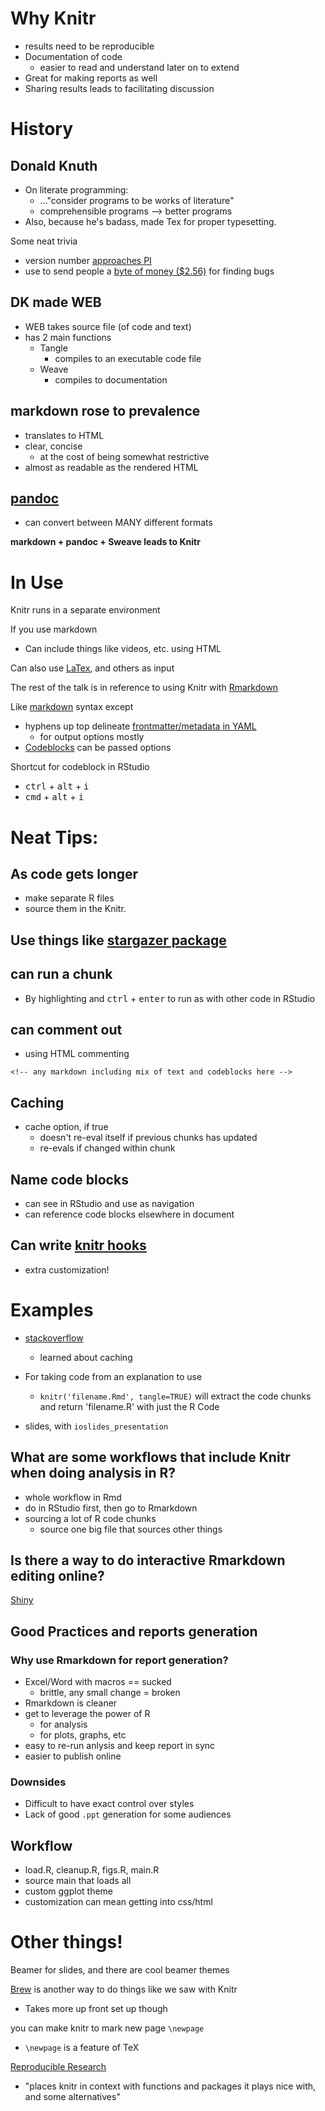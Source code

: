 # Why Knitr
* results need to be reproducible
* Documentation of code
  * easier to read and understand later on to extend
* Great for making reports as well
* Sharing results leads to facilitating discussion

# History
## Donald Knuth
  * On literate programming:
    * ..."consider programs to be works of literature"
    * comprehensible programs --> better programs
  * Also, because he's badass, made Tex for proper typesetting.

Some neat trivia
  * version number [approaches PI](http://www.tex.ac.uk/FAQ-TeXfuture.html)
  * use to send people a [byte of money ($2.56)](https://en.wikipedia.org/wiki/Knuth_reward_check) for finding bugs

## DK made WEB
  * WEB takes source file (of code and text)
  * has 2 main functions
    * Tangle
      * compiles to an executable code file
    * Weave
      * compiles to documentation

## markdown rose to prevalence
  * translates to HTML
  * clear, concise
    * at the cost of being somewhat restrictive
  * almost as readable as the rendered HTML

## [pandoc](http://pandoc.org/)
  * can convert between MANY different formats

**markdown + pandoc + Sweave leads to Knitr**

# In Use

Knitr runs in a separate environment

If you use markdown
  * Can include things like videos, etc. using HTML

Can also use [LaTex](http://kbroman.org/knitr_knutshell/pages/latex.html), and others as input

The rest of the talk is in reference to using Knitr with [Rmarkdown](http://rmarkdown.rstudio.com/)

Like [markdown](http://rmarkdown.rstudio.com/#markdown-basics) syntax except
  * hyphens up top delineate [frontmatter/metadata in YAML](http://rmarkdown.rstudio.com/#output-options)
    * for output options mostly
  * [Codeblocks](http://rmarkdown.rstudio.com/authoring_rcodechunks.html) can be passed options

Shortcut for codeblock in RStudio
  * <kbd>ctrl</kbd> + <kbd>alt</kbd> + <kbd>i</kbd>
  * <kbd>cmd</kbd> + <kbd>alt</kbd> + <kbd>i</kbd>

# Neat Tips:

## As code gets longer
  * make separate R files
  * source them in the Knitr.

## Use things like [stargazer package](https://cran.r-project.org/web/packages/stargazer/index.html)

## can run a chunk
  * By highlighting and <kbd>ctrl</kbd> + <kbd>enter</kbd> to run as with other code in RStudio

## can comment out
  * using HTML commenting

  ```
  <!-- any markdown including mix of text and codeblocks here -->
  ```

## Caching
  * cache option, if true
    * doesn't re-eval itself if previous chunks has updated
    * re-evals if changed within chunk

## Name code blocks
  * can see in RStudio and use as navigation
  * can reference code blocks elsewhere in document

## Can write [knitr hooks](http://yihui.name/knitr/hooks/)
  * extra customization!

# Examples

* [stackoverflow](http://health.stackexchange.com/questions/4413/how-much-of-the-difference-in-brain-size-is-attributable-to-gender-not-physical)
  * learned about caching

* For taking code from an explanation to use
  * ```knitr('filename.Rmd', tangle=TRUE)``` will extract the code chunks and return 'filename.R' with just the R Code

* slides, with `ioslides_presentation`


## What are some workflows that include Knitr when doing analysis in R?

* whole workflow in Rmd
* do in RStudio first, then go to Rmarkdown
* sourcing a lot of R code chunks
  * source one big file that sources other things

## Is there a way to do interactive Rmarkdown editing online?

[Shiny](http://rmarkdown.rstudio.com/authoring_shiny.html)

## Good Practices and reports generation

### Why use Rmarkdown for report generation?
* Excel/Word with macros == sucked
  * brittle, any small change = broken
* Rmarkdown is cleaner
* get to leverage the power of R
  * for analysis
  * for plots, graphs, etc
* easy to re-run anlysis and keep report in sync
* easier to publish online

### Downsides

* Difficult to have exact control over styles
* Lack of good `.ppt` generation for some audiences

## Workflow

* load.R, cleanup.R, figs.R, main.R
* source main that loads all
* custom ggplot theme
* customization can mean getting into css/html

# Other things!

Beamer for slides, and there are cool beamer themes

[Brew](https://learnr.wordpress.com/2009/09/09/brew-creating-repetitive-reports/) is another way to do things like we saw with Knitr
  * Takes more up front set up though

you can make knitr to mark new page `\newpage`
 * `\newpage` is a feature of TeX

[Reproducible Research](https://cran.r-project.org/web/views/ReproducibleResearch.html)
  * "places knitr in context with functions and packages it plays nice with, and some alternatives"